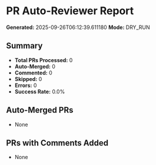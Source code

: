 # PR Auto-Reviewer Report

**Generated:** 2025-09-26T06:12:39.611180
**Mode:** DRY_RUN

## Summary
- **Total PRs Processed:** 0
- **Auto-Merged:** 0
- **Commented:** 0
- **Skipped:** 0
- **Errors:** 0
- **Success Rate:** 0.0%

## Auto-Merged PRs
- None

## PRs with Comments Added
- None
